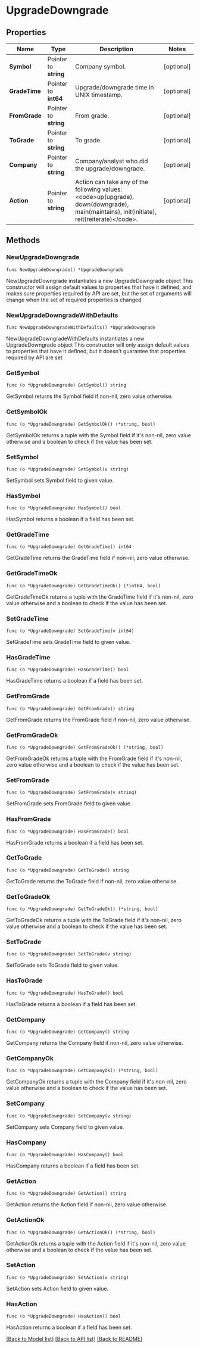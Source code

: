 # UpgradeDowngrade

## Properties

Name | Type | Description | Notes
------------ | ------------- | ------------- | -------------
**Symbol** | Pointer to **string** | Company symbol. | [optional] 
**GradeTime** | Pointer to **int64** | Upgrade/downgrade time in UNIX timestamp. | [optional] 
**FromGrade** | Pointer to **string** | From grade. | [optional] 
**ToGrade** | Pointer to **string** | To grade. | [optional] 
**Company** | Pointer to **string** | Company/analyst who did the upgrade/downgrade. | [optional] 
**Action** | Pointer to **string** | Action can take any of the following values: &lt;code&gt;up(upgrade), down(downgrade), main(maintains), init(initiate), reit(reiterate)&lt;/code&gt;. | [optional] 

## Methods

### NewUpgradeDowngrade

`func NewUpgradeDowngrade() *UpgradeDowngrade`

NewUpgradeDowngrade instantiates a new UpgradeDowngrade object
This constructor will assign default values to properties that have it defined,
and makes sure properties required by API are set, but the set of arguments
will change when the set of required properties is changed

### NewUpgradeDowngradeWithDefaults

`func NewUpgradeDowngradeWithDefaults() *UpgradeDowngrade`

NewUpgradeDowngradeWithDefaults instantiates a new UpgradeDowngrade object
This constructor will only assign default values to properties that have it defined,
but it doesn't guarantee that properties required by API are set

### GetSymbol

`func (o *UpgradeDowngrade) GetSymbol() string`

GetSymbol returns the Symbol field if non-nil, zero value otherwise.

### GetSymbolOk

`func (o *UpgradeDowngrade) GetSymbolOk() (*string, bool)`

GetSymbolOk returns a tuple with the Symbol field if it's non-nil, zero value otherwise
and a boolean to check if the value has been set.

### SetSymbol

`func (o *UpgradeDowngrade) SetSymbol(v string)`

SetSymbol sets Symbol field to given value.

### HasSymbol

`func (o *UpgradeDowngrade) HasSymbol() bool`

HasSymbol returns a boolean if a field has been set.

### GetGradeTime

`func (o *UpgradeDowngrade) GetGradeTime() int64`

GetGradeTime returns the GradeTime field if non-nil, zero value otherwise.

### GetGradeTimeOk

`func (o *UpgradeDowngrade) GetGradeTimeOk() (*int64, bool)`

GetGradeTimeOk returns a tuple with the GradeTime field if it's non-nil, zero value otherwise
and a boolean to check if the value has been set.

### SetGradeTime

`func (o *UpgradeDowngrade) SetGradeTime(v int64)`

SetGradeTime sets GradeTime field to given value.

### HasGradeTime

`func (o *UpgradeDowngrade) HasGradeTime() bool`

HasGradeTime returns a boolean if a field has been set.

### GetFromGrade

`func (o *UpgradeDowngrade) GetFromGrade() string`

GetFromGrade returns the FromGrade field if non-nil, zero value otherwise.

### GetFromGradeOk

`func (o *UpgradeDowngrade) GetFromGradeOk() (*string, bool)`

GetFromGradeOk returns a tuple with the FromGrade field if it's non-nil, zero value otherwise
and a boolean to check if the value has been set.

### SetFromGrade

`func (o *UpgradeDowngrade) SetFromGrade(v string)`

SetFromGrade sets FromGrade field to given value.

### HasFromGrade

`func (o *UpgradeDowngrade) HasFromGrade() bool`

HasFromGrade returns a boolean if a field has been set.

### GetToGrade

`func (o *UpgradeDowngrade) GetToGrade() string`

GetToGrade returns the ToGrade field if non-nil, zero value otherwise.

### GetToGradeOk

`func (o *UpgradeDowngrade) GetToGradeOk() (*string, bool)`

GetToGradeOk returns a tuple with the ToGrade field if it's non-nil, zero value otherwise
and a boolean to check if the value has been set.

### SetToGrade

`func (o *UpgradeDowngrade) SetToGrade(v string)`

SetToGrade sets ToGrade field to given value.

### HasToGrade

`func (o *UpgradeDowngrade) HasToGrade() bool`

HasToGrade returns a boolean if a field has been set.

### GetCompany

`func (o *UpgradeDowngrade) GetCompany() string`

GetCompany returns the Company field if non-nil, zero value otherwise.

### GetCompanyOk

`func (o *UpgradeDowngrade) GetCompanyOk() (*string, bool)`

GetCompanyOk returns a tuple with the Company field if it's non-nil, zero value otherwise
and a boolean to check if the value has been set.

### SetCompany

`func (o *UpgradeDowngrade) SetCompany(v string)`

SetCompany sets Company field to given value.

### HasCompany

`func (o *UpgradeDowngrade) HasCompany() bool`

HasCompany returns a boolean if a field has been set.

### GetAction

`func (o *UpgradeDowngrade) GetAction() string`

GetAction returns the Action field if non-nil, zero value otherwise.

### GetActionOk

`func (o *UpgradeDowngrade) GetActionOk() (*string, bool)`

GetActionOk returns a tuple with the Action field if it's non-nil, zero value otherwise
and a boolean to check if the value has been set.

### SetAction

`func (o *UpgradeDowngrade) SetAction(v string)`

SetAction sets Action field to given value.

### HasAction

`func (o *UpgradeDowngrade) HasAction() bool`

HasAction returns a boolean if a field has been set.


[[Back to Model list]](../README.md#documentation-for-models) [[Back to API list]](../README.md#documentation-for-api-endpoints) [[Back to README]](../README.md)


